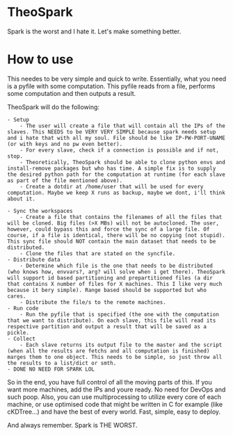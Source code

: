 # TheoSpark
Spark is the worst and I hate it. Let's make something better. 

# How to use
This needes to be very simple and quick to write. Essentially, what you need is a pyfile with some computation. This pyfile reads from a file, performs some computation and then outputs a result. 

TheoSpark will do the following:

    - Setup
        - The user will create a file that will contain all the IPs of the slaves. This NEEDS to be VERY VERY SIMPLE because spark needs setup and i hate that with all my soul. File should be like IP-PW-PORT-UNAME (or with keys and no pw even better). 
        - For every slave, check if a connection is possible and if not, stop.
        - Theoretically, TheoSpark should be able to clone python envs and install-remove packages but who has time. A simple fix is to supply the desired python path for the computation at runtime (for each slave as part of the file mentioned above).
        - Create a dotdir at /home/user that will be used for every computation. Maybe we keep X runs as backup, maybe we dont, i'll think about it. 

    - Sync the workspaces
        - Create a file that contains the filenames of all the files that will be cloned. Big files (>X MBs) will not be autocloned. The user, however, could bypass this and force the sync of a large file. Of course, if a file is identical, there will be no copying (not stupid). This sync file should NOT contain the main dataset that needs to be distributed. 
        - Clone the files that are stated on the syncfile.
    - Distribute data
        - Determine which file is the one that needs to be distributed (who knows how, envvars?, arg? will solve when i get there). TheoSpark will support id based partitioning and prepartitioned files (a dir that contains X number of files for X machines. This I like very much because it bery simple). Range based should be supported but who cares.
        - Distribute the file/s to the remote machines.
    - Run code
        - Run the pyfile that is specified (the one with the computation that we want to distribute). On each slave, this file will read its respective partition and output a result that will be saved as a pickle. 
    - Collect
        - Each slave returns its output file to the master and the script (when all the results are fetchs and all computation is finished) marges them to one object. This needs to be simple, so just throw all the results to a list/dict or smth.
    - DONE NO NEED FOR SPARK LOL

So in the end, you have full control of all the moving parts of this. If you want more machines, add the IPs and youre ready. No need for DevOps and such poop. Also, you can use multiprocessing to utilize every core of each machine, or use optimised code that might be written in C for example (like cKDTree...) and have the best of every world. Fast, simple, easy to deploy.


And always remember. Spark is THE WORST.    
    
